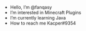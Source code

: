 - Hello, I’m @fanqasy
- I’m interested in Minecraft Plugins
- I’m currently learning Java
- How to reach me Kacper#9354

<!---
fanqasy/fanqasy is a ✨ special ✨ repository because its `README.md` (this file) appears on your GitHub profile.
You can click the Preview link to take a look at your changes.
--->
